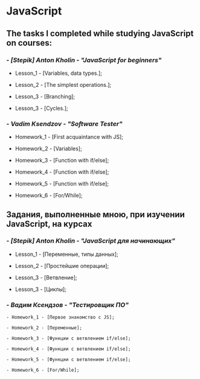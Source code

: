 # JavaScript
## **The tasks I completed while studying JavaScript on courses:**
### - ***[Stepik] Anton Kholin - "JavaScript for beginners"***

   - Lesson_1 - [Variables, data types.];
   
   - Lesson_2 - [The simplest operations.];
   
   - Lesson_3 - [Branching];
   
   - Lesson_3 - [Сycles.];
   
   
### - ***Vadim Ksendzov - "Software Tester"***

   - Homework_1 - [First acquaintance with JS];
   
   - Homework_2 - [Variables];
   
   - Homework_3 - [Function with if/else];
    
   - Homework_4 - [Function with if/else];

   - Homework_5 - [Function with if/else];
   
   - Homework_6 - [For/While];

## **Задания, выполненные мною, при изучении JavaScript, на курсах**
### - ***[Stepik] Anton Kholin - "JavaScript для начинающих"***

   - Lesson_1 - [Переменные, типы данных];
   
   - Lesson_2 - [Простейшие операции];
   
   - Lesson_3 - [Ветвление];
   
   - Lesson_3 - [Циклы];
   
### - ***Вадим Ксендзов - "Тестировщик ПО"***

    - Homework_1 - [Первое знакомство с JS];
    
    - Homework_2 - [Переменные];
    
    - Homework_3 - [Функции с ветвлением if/else];
    
    - Homework_4 - [Функции с ветвлением if/else];
    
    - Homework_5 - [Функции с ветвлением if/else];
     
    - Homework_6 - [For/While];
    
   
